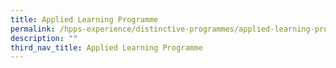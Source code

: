 ```yaml
---
title: Applied Learning Programme
permalink: /hpps-experience/distinctive-programmes/applied-learning-programme/
description: ""
third_nav_title: Applied Learning Programme
---
```


